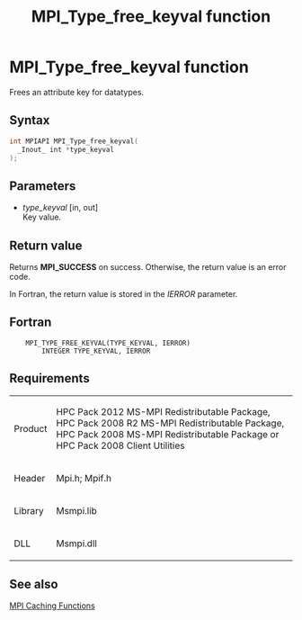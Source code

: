 ﻿---
title: MPI_Type_free_keyval function
TOCTitle: MPI_Type_free_keyval function
ms:assetid: 0d27efc5-9246-410f-b922-856888c77121
ms:mtpsurl: https://msdn.microsoft.com/en-us/library/Dn520567(v=VS.85)
ms:contentKeyID: 59361038
ms.date: 03/28/2018
mtps_version: v=VS.85
f1_keywords:
- MPI_TYPE_FREE_KEYVAL
- mpif/MPI_Type_free_keyval
- mpi/MPI_TYPE_FREE_KEYVAL
dev_langs:
- C++
- C
---

# MPI\_Type\_free\_keyval function

Frees an attribute key for datatypes.

## Syntax

``` c++
int MPIAPI MPI_Type_free_keyval(
  _Inout_ int *type_keyval
);
```

## Parameters

  - *type\_keyval* \[in, out\]  
    Key value.

## Return value

Returns **MPI\_SUCCESS** on success. Otherwise, the return value is an error code.

In Fortran, the return value is stored in the *IERROR* parameter.

## Fortran

``` FORTRAN
    MPI_TYPE_FREE_KEYVAL(TYPE_KEYVAL, IERROR)
        INTEGER TYPE_KEYVAL, IERROR
```

## Requirements

<table>
<colgroup>
<col/>
<col/>
</colgroup>
<tbody>
<tr class="odd">
<td><p>Product</p></td>
<td><p>HPC Pack 2012 MS-MPI Redistributable Package, HPC Pack 2008 R2 MS-MPI Redistributable Package, HPC Pack 2008 MS-MPI Redistributable Package or HPC Pack 2008 Client Utilities</p></td>
</tr>
<tr class="even">
<td><p>Header</p></td>
<td>Mpi.h;
Mpif.h</td>
</tr>
<tr class="odd">
<td><p>Library</p></td>
<td>Msmpi.lib</td>
</tr>
<tr class="even">
<td><p>DLL</p></td>
<td>Msmpi.dll</td>
</tr>
</tbody>
</table>


## See also

[MPI Caching Functions](mpi-caching-functions.md)

